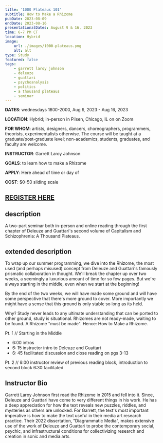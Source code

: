 ```yaml
---
title: '1000 Plateaus 101'
subtitle: How to Make a Rhizome
pubDate: 2023-08-09
endDate: 2023-08-16
presentationalDates: August 9 & 16, 2023
time: 6-7 PM CT
location: Hybrid
image:
    url: ./images/1000-plateaus.png
    alt: alt
type: Study
featured: false
tags:
    - garrett laroy johnson
    - deleuze
    - guattari
    - psychoanalysis
    - politics
    - a thousand plateaus
    - seminar
---
```


**DATES**: wednesdays 1800-2000, Aug 9, 2023 - Aug 16, 2023

**LOCATION**: Hybrid; in-person in Pilsen, Chicago, IL on on Zoom

**FOR WHOM**: artists, designers, dancers, choreographers, programmers, theorists, experimentalists otherwise. The course will be taught at a graduate/post-graduate level; non-academics, students, graduates, and faculty are welcome.

**INSTRUCTOR**: Garrett Laroy Johnson

**GOALS**: to learn how to make a Rhizome

**APPLY**: Here ahead of time or day of

**COST**: $0-50 sliding scale

## [REGISTER HERE](https://ko-fi.com/ccam_chicago/shop)

## description

A two-part seminar both in-person and online reading through the first chapter of Deleuze and Guattari's second volume of Capitalism and Schizophrenia: A Thousand Plateaus.

## extended description

To wrap up our summer programming, we dive into the Rhizome, the most used (and perhaps misused) concept from Deleuze and Guattari's famously prismatic collaboration in thought. We'll break the chapter up over two weeks, a seemingly a luxurious amount of time for so few pages. But we're always starting in the middle, even when we start at the beginning!

By the end of the two weeks, we will have made some ground and will have some perspective that there's more ground to cover. More importantly we might have a sense that this ground is only stable so long as its held.

Why? Study never leads to any ultimate understanding that can be ported to other ground, study is situational. Rhizomes are not ready-made, waiting to be found. A Rhizome "must be made". Hence: How to Make a Rhizome.

Pt. 1 // Starting in the Middle

- 6:00 intros
- 6: 15 instructor intro to Deleuze and Guattari
- 6: 45 facilitated discussion and close reading on pgs 3-13

Pt. 2 //
6:00 instructor review of previous reading block, introduction to second block
6:30 facilitated

<!-- In this seven-session seminar, we will work through key sections of A Thousand Plateaus. CCAM's selection of ATP as the basis of their first seminar is not incidental. Indeed, Deleuze once wrote "where to begin in philosophy has always - rightly - been regarded as a very delicate problem"[0]. The text models creative inquiry or inquiring creation that is unapologetically non-deferential to creativity or inquiry. This deep transdisciplinarity is borne out in myriad scholars and artists who have taken up the arrows shot by Deleuze and Guattari [1]. D&G's characterization of philosophy as the creation of concepts make it a clear friend to artists, designers, musicians, and dancers wishing to deepen their work's intellectual project. Crosswise, it affords the possibility for creative impulse (what Brian Massumi calls the "shock to thought") to writers and humanists. In short, we will pursue what it means to generate theoretical studies for practice as well as practices for study.

This course will be conducted for both true beginners of philosophy and Deleuze and Guattari as well for those returning to the text with a beginner spirit. Deleuze also characterized philosophy not as a guidebook but as a "tool box". In this sense we will learn and practice expressive techniques of some of these conceptual tools. With an eye for safety we will heed Deleuze and Guattari's many caveats. Practiced in and outside of class, a crucial outcome of the course will be facility with close reading. Close reading can be understood as an analytic, reflective, and discursive practice that seeks understanding of how the text's machines of thought work -- before plugging them into our own machines to make them useful elsewhere.

A Thousand Plateaus, the second co-written text by activist philosopher and clinical psychologist Felix Guattari and Gilles Deleuze, is a wild text representing the sustained collaboration of two very different and seemingly incompatible minds. Before meeting Guattari, Deleuze's work was characterized as rigorous yet provocative readings of the history of philosophy, in which he would "take a philosopher from behind and give them a child they wouldn't recognize". Guattari was an activist and psychoanalyst working clinically and experimentally at La Borde, a Parisian countryside for schizophrenics. Guattari, always keen for gathering and connecting ensembles of philosophers, activists, and thinkers, was recruited by Delueze into this truly unique dyadic thinking-making machine.

This class is an intro to deep transdisciplinarity: Deleuze and Guattari's four collaborative texts represent their omnivorous and insatiable appetite for systems of thought and practice as well as, traversing and careen through disciplinary walls, including art, classical and electronic music, literature, biology, psychoanalysis, thermodynamics, topological mathematics, linguistics and semiotics, theatre, physics, cybernetics, computation, film and cinema, and politics to name a few.

The reputation truly precedes it. On the one hand, the work has been derided as obtuse and esoteric and accused of misusing concepts borrowed from scientific disciplines. On the other, it continues to serve artists, writers, and scholars as a wellspring of generative and provocative concepts and affects almost half a century after its publication. The rhizomatic image of thought, the line of flight, becoming-woman, the body without organs, the assemblage, and the virtual pockmark many artist descriptions, literary criticisms, and even business management scholarship. Familiar concepts such as the refrain, territory, and chaos take on dynamic meanings in Deleuze and Guattari's far-from-equilibrium systems of thought.

We won't end having solved any great mysteries or found ready-made theoretical frameworks for our work. But we will have found ourselves a prism that catches the sun and moon a bit differently, something that diffracts new vibrancies of waves and rays into our work and into our eyes. -->

## Instructor Bio

Garrett Laroy Johnson first read the Rhizome in 2015 and fell into it. Since, Deleuze and Guattari have come to very different things in his work. He has a deep appreciation for how the text reveals new puzzles, riddles, and mysteries as others are unlocked. For Garrett, the text's most important imperative is how to make the text useful in their media art research practice. Their 2022 dissertation, "Diagrammatic Media", makes extensive use of the work of Deleuze and Guattari to probe the contemporary social, psychic, and infrastructural conditions for collectivizing research and creation in sonic and media arts.
